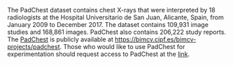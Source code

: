 The PadChest dataset contains chest X-rays that were interpreted by 18 radiologists at the Hospital Universitario de San Juan, Alicante, Spain, from January 2009 to December 2017. The dataset contains 109,931 image studies and 168,861 images. PadChest also contains 206,222 study reports. The [PadChest](https://arxiv.org/abs/1901.07441) is publicly available at https://bimcv.cipf.es/bimcv-projects/padchest. Those who would like to use PadChest for experimentation should request access to PadChest at the [link](https://bimcv.cipf.es/bimcv-projects/padchest).